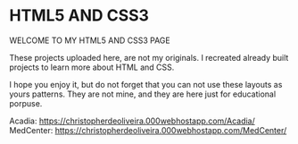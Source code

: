 # HTML5 AND CSS3

WELCOME TO MY HTML5 AND CSS3 PAGE

These projects uploaded here, are not my originals.
I recreated already built projects to learn more about HTML and CSS.

I hope you enjoy it, but do not forget that you can not use these layouts as yours patterns.
They are not mine, and they are here just for educational porpuse.

Acadia: <a>https://christopherdeoliveira.000webhostapp.com/Acadia/</a>
MedCenter: <a>https://christopherdeoliveira.000webhostapp.com/MedCenter/</a>
